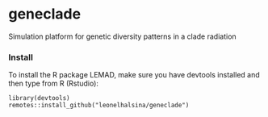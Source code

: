 # geneclade
Simulation platform for genetic diversity patterns in a clade radiation

### Install 

To install the R package LEMAD, make sure you have devtools installed and then type from R (Rstudio):

```
library(devtools)
remotes::install_github("leonelhalsina/geneclade")
```
